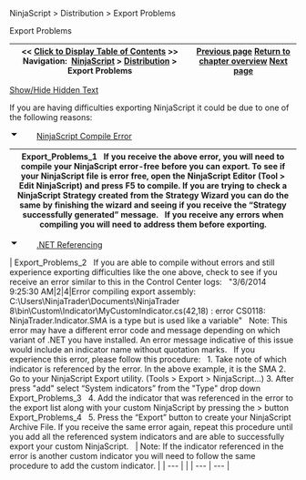 ﻿


NinjaScript \> Distribution \> Export Problems






















Export Problems







| \<\< [Click to Display Table of Contents](export_problems.md) \>\> **Navigation:**     [NinjaScript](ninjascript-1.md) \> [Distribution](distribution-1.md) \> Export Problems | [Previous page](remove-ninjascript-assembly-1.md) [Return to chapter overview](distribution-1.md) [Next page](protection_dll_security-1.md) |
| --- | --- |




[Show/Hide Hidden Text](javascript:HMToggleExpandAll(!HMAnyToggleOpen()) "Click to open/close expanding sections")









If you are having difficulties exporting NinjaScript it could be due to one of the following reasons:


![tog_minus](tog_minus-1.gif)        [NinjaScript Compile Error](javascript:HMToggle('toggle','ninjascriptCompileError','ninjascriptCompileError_ICON'))




| Export_Problems_1   If you receive the above error, you will need to compile your NinjaScript error\-free before you can export. To see if your NinjaScript file is error free, open the NinjaScript Editor (Tool \> Edit NinjaScript) and press F5 to compile. If you are trying to check a NinjaScript Strategy created from the Strategy Wizard you can do the same by finishing the wizard and seeing if you receive the “Strategy successfully generated” message.   If you receive any errors when compiling you will need to address them before exporting. |
| --- |



![tog_minus](tog_minus-1.gif)        [.NET Referencing](javascript:HMToggle('toggle','netReferencing','netReferencing_ICON'))




| Export_Problems_2   If you are able to compile without errors and still experience exporting difficulties like the one above, check to see if you receive an error similar to this in the Control Center logs:   "3/6/2014 9:25:30 AM\|2\|4\|Error compiling export assembly: C:\\Users\\NinjaTrader\\Documents\\NinjaTrader 8\\bin\\Custom\\Indicator\\MyCustomIndicator.cs(42,18\) : error CS0118: NinjaTrader.Indicator.SMA is a type but is used like a variable"   Note: This error may have a different error code and message depending on which variant of .NET you have installed. An error message indicative of this issue would include an indicator name without quotation marks.   If you experience this error, please follow this procedure:   1\. Take note of which indicator is referenced by the error. In the above example, it is the SMA 2\. Go to your NinjaScript Export utility. (Tools \> Export \> NinjaScript...) 3\. After press "add" select “System indicators” from the "Type" drop down   Export_Problems_3   4\. Add the indicator that was referenced in the error to the export list along with your custom NinjaScript by pressing the \> button   Export_Problems_4   5\. Press the “Export” button to create your NinjaScript Archive File. If you receive the same error again, repeat this procedure until you add all the referenced system indicators and are able to successfully export your custom NinjaScript.      | Note: If the indicator referenced in the error is another custom indicator you will need to follow the same procedure to add the custom indicator. | | --- | |
| --- | --- |










